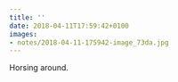 ```yaml
---
title: ''
date: 2018-04-11T17:59:42+0100
images:
- notes/2018-04-11-175942-image_73da.jpg
---
```

Horsing around.

